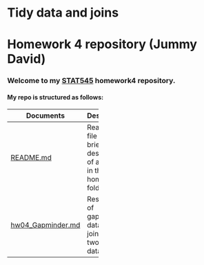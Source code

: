 Tidy data and joins
================
Homework 4 repository (Jummy David)
===================================

### Welcome to my [STAT545](https://github.com/STAT545-UBC) homework4 repository.

#### My repo is structured as follows:

<table style="width:42%;">
<colgroup>
<col width="23%" />
<col width="18%" />
</colgroup>
<thead>
<tr class="header">
<th><strong>Documents</strong></th>
<th><strong>Description</strong></th>
</tr>
</thead>
<tbody>
<tr class="odd">
<td><a href="https://github.com/STAT545-UBC-students/hw04-funkedavid82/blob/master/README.md">README.md</a></td>
<td>Readme.md file gives a brief description of all I have in the homework4 folder</td>
</tr>
<tr class="even">
<td><a href="https://github.com/STAT545-UBC-students/hw04-funkedavid82">hw04_Gapminder.md</a></td>
<td>Reshaping of gapminder dataset and joining of two datasets</td>
</tr>
</tbody>
</table>
